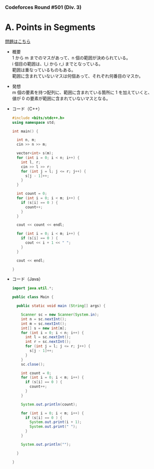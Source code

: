 ### Codeforces Round #501 (Div. 3)

# A. Points in Segments

  [問題はこちら](https://codeforces.com/problemset/problem/1015/A)
  
- 概要<br>
  1 から m までのマスがあって、n 個の範囲が決められている。<br>
  i 個目の範囲は、l_i から r_i までとなっている。<br>
  範囲は重なっているものもある。<br>
  範囲に含まれていないマスは何個あって、それぞれ何番目のマスか。
  
- 発想<br>
  m 個の要素を持つ配列に、範囲に含まれている箇所に 1 を加えていくと、<br>
  値が 0 の要素が範囲に含まれていないマスとなる。
  
  
- コード（C++）

  ```cpp
  #include <bits/stdc++.h>
  using namespace std;

  int main() {

    int n, m;
    cin >> n >> m;

    vector<int> s(m);
    for (int i = 0; i < n; i++) {
      int l, r;
      cin >> l >> r;
      for (int j = l; j <= r; j++) {
        s[j - 1]++;
      }
    }

    int count = 0;
    for (int i = 0; i < m; i++) {
      if (s[i] == 0 ) {
        count++;
      }
    }

    cout << count << endl;

    for (int i = 0; i < m; i++) {
      if (s[i] == 0 ) {
        cout << i + 1 << " ";
      }
    }

    cout << endl;

  }
  ```
  
- コード（Java）

  ```java
  import java.util.*;

  public class Main {

    public static void main (String[] args) {

      Scanner sc = new Scanner(System.in);
      int n = sc.nextInt();
      int m = sc.nextInt();
      int[] s = new int[m];
      for (int i = 0; i < n; i++) {
        int l = sc.nextInt();
        int r = sc.nextInt();
        for (int j = l; j <= r; j++) {
          s[j - 1]++;
        }
      }
      sc.close();

      int count = 0;
      for (int i = 0; i < m; i++) {
        if (s[i] == 0 ) {
          count++;
        }
      }

      System.out.println(count);

      for (int i = 0; i < m; i++) {
        if (s[i] == 0 ) {
          System.out.print(i + 1);
          System.out.print(" ");
        }
      }

      System.out.println("");

    }

  }
  ```
    